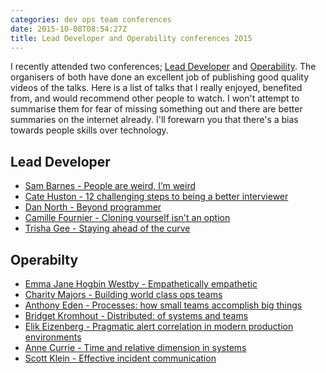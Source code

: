 ```yaml
---
categories: dev ops team conferences
date: 2015-10-08T08:54:27Z
title: Lead Developer and Operability conferences 2015
---
```


I recently attended two conferences; [Lead Developer](http://2015.theleaddeveloper.com/)
and [Operability](http://operability.io). The organisers of both have done
an excellent job of publishing good quality videos of the talks. Here is a
list of talks that I really enjoyed, benefited from, and would recommend
other people to watch. I won't attempt to summarise them for fear of missing
something out and there are better summaries on the internet already. I'll
forewarn you that there's a bias towards people skills over technology.

## Lead Developer

- [Sam Barnes - People are weird, I’m weird](https://vimeo.com/album/3591333/video/139910836)
- [Cate Huston - 12 challenging steps to being a better interviewer](https://vimeo.com/album/3591333/video/139910837)
- [Dan North - Beyond programmer](https://vimeo.com/album/3591333/video/139910835)
- [Camille Fournier - Cloning yourself isn't an option](https://vimeo.com/album/3591333/video/139907569)
- [Trisha Gee - Staying ahead of the curve](https://vimeo.com/album/3591333/video/139726208)

## Operabilty

- [Emma Jane Hogbin Westby - Empathetically empathetic](https://www.youtube.com/watch?v=xc15bioRdgs)
- [Charity Majors - Building world class ops teams](https://www.youtube.com/watch?v=l4vKPZW-m0E)
- [Anthony Eden - Processes: how small teams accomplish big things](https://www.youtube.com/watch?v=9JjURkuIvy8)
- [Bridget Kromhout - Distributed: of systems and teams](https://www.youtube.com/watch?v=YrpSblFRaI4)
- [Elik Eizenberg - Pragmatic alert correlation in modern production environments](https://www.youtube.com/watch?v=EXk19d09n54)
- [Anne Currie - Time and relative dimension in systems](https://www.youtube.com/watch?v=-WIZ9_Rhc4A)
- [Scott Klein - Effective incident communication](https://www.youtube.com/watch?v=ySSdqfZlC7Y)
